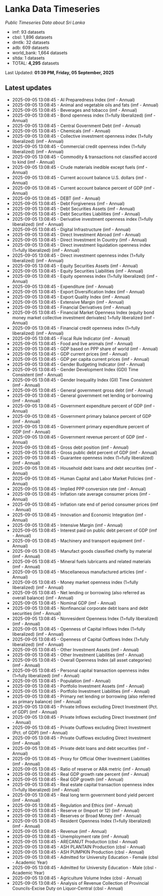 # Lanka Data Timeseries
*Public Timeseries Data about Sri Lanka*

* imf: 93 datasets
* cbsl: 1,896 datasets
* dmtlk: 32 datasets
* adb: 609 datasets
* world_bank: 1,664 datasets
* sltda: 1 datasets
* TOTAL: **4,295** datasets

Last Updated: **01:39 PM, Friday, 05 September, 2025**

## Latest updates

* 2025-09-05 13:08:45 - AI Preparedness Index (imf - Annual)
* 2025-09-05 13:08:45 - Animal and vegetable oils and fats (imf - Annual)
* 2025-09-05 13:08:45 - Beverages and tobacco (imf - Annual)
* 2025-09-05 13:08:45 - Bond openness index (1=fully liberalized) (imf - Annual)
* 2025-09-05 13:08:45 - Central Government Debt (imf - Annual)
* 2025-09-05 13:08:45 - Chemicals (imf - Annual)
* 2025-09-05 13:08:45 - Collective investment openness index (1=fully liberalized) (imf - Annual)
* 2025-09-05 13:08:45 - Commercial credit openness index (1=fully liberalized) (imf - Annual)
* 2025-09-05 13:08:45 - Commodity & transactions not classified accord to kind (imf - Annual)
* 2025-09-05 13:08:45 - Crude materials inedible except fuels (imf - Annual)
* 2025-09-05 13:08:45 - Current account balance U.S. dollars (imf - Annual)
* 2025-09-05 13:08:45 - Current account balance percent of GDP (imf - Annual)
* 2025-09-05 13:08:45 - DEBT (imf - Annual)
* 2025-09-05 13:08:45 - Debt Forgiveness (imf - Annual)
* 2025-09-05 13:08:45 - Debt Securities Assets (imf - Annual)
* 2025-09-05 13:08:45 - Debt Securities Liabilities (imf - Annual)
* 2025-09-05 13:08:45 - Derivative investment openness index (1=fully liberalized) (imf - Annual)
* 2025-09-05 13:08:45 - Digital Infrastructure (imf - Annual)
* 2025-09-05 13:08:45 - Direct Investment Abroad (imf - Annual)
* 2025-09-05 13:08:45 - Direct Investment In Country (imf - Annual)
* 2025-09-05 13:08:45 - Direct investment liquidation openness index (1=fully liberalized) (imf - Annual)
* 2025-09-05 13:08:45 - Direct investment openness index (1=fully liberalized) (imf - Annual)
* 2025-09-05 13:08:45 - Equity Securities Assets (imf - Annual)
* 2025-09-05 13:08:45 - Equity Securities Liabilities (imf - Annual)
* 2025-09-05 13:08:45 - Equity openness index (1=fully liberalized) (imf - Annual)
* 2025-09-05 13:08:45 - Expenditure (imf - Annual)
* 2025-09-05 13:08:45 - Export Diversification Index (imf - Annual)
* 2025-09-05 13:08:45 - Export Quality Index (imf - Annual)
* 2025-09-05 13:08:45 - Extensive Margin (imf - Annual)
* 2025-09-05 13:08:45 - Financial Derivatives (imf - Annual)
* 2025-09-05 13:08:45 - Financial Market Openness Index (equity bond money market collective investment derivates) 1=fully liberalized (imf - Annual)
* 2025-09-05 13:08:45 - Financial credit openness index (1=fully liberalized) (imf - Annual)
* 2025-09-05 13:08:45 - Fiscal Rule Indicator (imf - Annual)
* 2025-09-05 13:08:45 - Food and live animals (imf - Annual)
* 2025-09-05 13:08:45 - GDP based on PPP share of world (imf - Annual)
* 2025-09-05 13:08:45 - GDP current prices (imf - Annual)
* 2025-09-05 13:08:45 - GDP per capita current prices (imf - Annual)
* 2025-09-05 13:08:45 - Gender Budgeting Indicator (imf - Annual)
* 2025-09-05 13:08:45 - Gender Development Index (GDI) Time Consistent (imf - Annual)
* 2025-09-05 13:08:45 - Gender Inequality Index (GII) Time Consistent (imf - Annual)
* 2025-09-05 13:08:45 - General government gross debt (imf - Annual)
* 2025-09-05 13:08:45 - General government net lending or borrowing (imf - Annual)
* 2025-09-05 13:08:45 - Government expenditure percent of GDP (imf - Annual)
* 2025-09-05 13:08:45 - Government primary balance percent of GDP (imf - Annual)
* 2025-09-05 13:08:45 - Government primary expenditure percent of GDP (imf - Annual)
* 2025-09-05 13:08:45 - Government revenue percent of GDP (imf - Annual)
* 2025-09-05 13:08:45 - Gross debt position (imf - Annual)
* 2025-09-05 13:08:45 - Gross public debt percent of GDP (imf - Annual)
* 2025-09-05 13:08:45 - Guarantee openness index (1=fully liberalized) (imf - Annual)
* 2025-09-05 13:08:45 - Household debt loans and debt securities (imf - Annual)
* 2025-09-05 13:08:45 - Human Capital and Labor Market Policies (imf - Annual)
* 2025-09-05 13:08:45 - Implied PPP conversion rate (imf - Annual)
* 2025-09-05 13:08:45 - Inflation rate average consumer prices (imf - Annual)
* 2025-09-05 13:08:45 - Inflation rate end of period consumer prices (imf - Annual)
* 2025-09-05 13:08:45 - Innovation and Economic Integration (imf - Annual)
* 2025-09-05 13:08:45 - Intensive Margin (imf - Annual)
* 2025-09-05 13:08:45 - Interest paid on public debt percent of GDP (imf - Annual)
* 2025-09-05 13:08:45 - Machinery and transport equipment (imf - Annual)
* 2025-09-05 13:08:45 - Manufact goods classified chiefly by material (imf - Annual)
* 2025-09-05 13:08:45 - Mineral fuels lubricants and related materials (imf - Annual)
* 2025-09-05 13:08:45 - Miscellaneous manufactured articles (imf - Annual)
* 2025-09-05 13:08:45 - Money market openness index (1=fully liberalized) (imf - Annual)
* 2025-09-05 13:08:45 - Net lending or borrowing (also referred as overall balance) (imf - Annual)
* 2025-09-05 13:08:45 - Nominal GDP (imf - Annual)
* 2025-09-05 13:08:45 - Nonfinancial corporate debt loans and debt securities (imf - Annual)
* 2025-09-05 13:08:45 - Nonresident Openness Index (1=fully liberalized) (imf - Annual)
* 2025-09-05 13:08:45 - Openness of Capital Inflows Index (1=fully liberalized) (imf - Annual)
* 2025-09-05 13:08:45 - Openness of Capital Outflows Index (1=fully liberalized) (imf - Annual)
* 2025-09-05 13:08:45 - Other Investment Assets (imf - Annual)
* 2025-09-05 13:08:45 - Other Investment Liabilities (imf - Annual)
* 2025-09-05 13:08:45 - Overall Openness Index (all asset categories) (imf - Annual)
* 2025-09-05 13:08:45 - Personal capital transaction openness index (1=fully liberalized) (imf - Annual)
* 2025-09-05 13:08:45 - Population (imf - Annual)
* 2025-09-05 13:08:45 - Portfolio Investment Assets (imf - Annual)
* 2025-09-05 13:08:45 - Portfolio Investment Liabilities (imf - Annual)
* 2025-09-05 13:08:45 - Primary net lending or borrowing (also referred as primary balance) (imf - Annual)
* 2025-09-05 13:08:45 - Private Inflows excluding Direct Investment (Pct. of GDP) (imf - Annual)
* 2025-09-05 13:08:45 - Private Inflows excluding Direct Investment (imf - Annual)
* 2025-09-05 13:08:45 - Private Outflows excluding Direct Investment (Pct. of GDP) (imf - Annual)
* 2025-09-05 13:08:45 - Private Outflows excluding Direct Investment (imf - Annual)
* 2025-09-05 13:08:45 - Private debt loans and debt securities (imf - Annual)
* 2025-09-05 13:08:45 - Proxy for Official Other Investment Liabilities (imf - Annual)
* 2025-09-05 13:08:45 - Ratio of reserve or ARA metric (imf - Annual)
* 2025-09-05 13:08:45 - Real GDP growth rate percent (imf - Annual)
* 2025-09-05 13:08:45 - Real GDP growth (imf - Annual)
* 2025-09-05 13:08:45 - Real estate capital transaction openness index (1=fully liberalized) (imf - Annual)
* 2025-09-05 13:08:45 - Real long term government bond yield percent (imf - Annual)
* 2025-09-05 13:08:45 - Regulation and Ethics (imf - Annual)
* 2025-09-05 13:08:45 - Reserve or (Import or 12) (imf - Annual)
* 2025-09-05 13:08:45 - Reserves or Broad Money (imf - Annual)
* 2025-09-05 13:08:45 - Resident Openness Index (1=fully liberalized) (imf - Annual)
* 2025-09-05 13:08:45 - Revenue (imf - Annual)
* 2025-09-05 13:08:45 - Unemployment rate (imf - Annual)
* 2025-09-05 13:08:45 - ARECANUT Production (cbsl - Annual)
* 2025-09-05 13:08:45 - ASH PLANTAIN Production (cbsl - Annual)
* 2025-09-05 13:08:45 - ASH PUMPKIN Production (cbsl - Annual)
* 2025-09-05 13:08:45 - Admitted for University Education - Female (cbsl - Academic Year)
* 2025-09-05 13:08:45 - Admitted for University Education - Male (cbsl - Academic Year)
* 2025-09-05 13:08:45 - Agriculture Volume Index (cbsl - Annual)
* 2025-09-05 13:08:45 - Analysis of Revenue Collection of Provincial Councils-Excise Duty on Liquor-Central (cbsl - Annual)